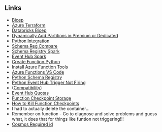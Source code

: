 ## Links

* [Bicep](https://learn.hashicorp.com/collections/terraform/azure-get-started)
* [Azure Terraform](https://learn.hashicorp.com/collections/terraform/azure-get-started)
* [Databricks Bicep](https://towardsdatascience.com/creating-azure-databricks-with-bicep-and-azure-devops-yaml-pipelines-4bf85be30cc7)
* [Dynamically Add Partitions in Premium or Dedicated](https://docs.microsoft.com/en-us/azure/event-hubs/dynamically-add-partitions)
* [Python Integration](https://azuresdkdocs.blob.core.windows.net/$web/python/azure-schemaregistry-avroserializer/latest/index.html#event-hubs-sending-integration)
* [Schema Reg Compare](https://www.syntio.net/en/labs-musings/schema-registry-comparison)
* [Schema Registry Spark](https://www.rakirahman.me/azure-schemaregistry-spark/)
* [Event Hub Spark](https://github.com/Azure/azure-event-hubs-spark)
* [Create Function Python](https://docs.microsoft.com/en-us/azure/azure-functions/create-first-function-vs-code-python)
* [Install Azure Function Tools](https://docs.microsoft.com/en-us/azure/azure-functions/functions-run-local?tabs=v3%2Cwindows%2Ccsharp%2Cportal%2Cbash%2Ckeda#install-the-azure-functions-core-tools)
* [Azure Functions VS Code](https://marketplace.visualstudio.com/items?itemName=ms-azuretools.vscode-azurefunctions)
* [Python Schema Registry](https://pypi.org/project/azure-schemaregistry-avroserializer/)
* [Python Event Hub Trigger Not Firing](https://docs.microsoft.com/en-us/answers/questions/339501/azure-function-not-being-triggered-with-eventhubtr.html)
* ([Compatibility](https://stevenheidel.medium.com/backward-vs-forward-compatibility-9c03c3db15c9#:~:text=Backward%20compatibility%20means%20that%20readers,writers%2*0with%20a%20newer%20schema))
* [Event Hub Quotas](https://docs.microsoft.com/en-us/azure/event-hubs/event-hubs-quotas)
* [Function Checkpoint Storage](https://shervyna.medium.com/event-triggered-azure-function-replays-retries-a3cb1efd17b5)
* [How to Kill Function Checkpoints](https://stackoverflow.com/questions/46199269/how-to-go-back-to-a-checkpoint-with-azure-eventhub-trigger-to-functions)
* I had to actually delete the container...
* Remember on function - Go to diagnose and solve problems and guess what, it does that for things like funtion not triggering!!!
* [Cosmos Required id](https://www.pmichaels.net/tag/the-input-content-is-invalid-because-the-required-properties-id-are-missing/)
